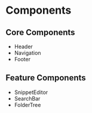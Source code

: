 
# Components

## Core Components
- Header
- Navigation
- Footer

## Feature Components
- SnippetEditor
- SearchBar
- FolderTree